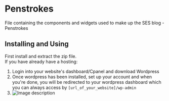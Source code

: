 # Penstrokes
File containing the components and widgets used to make up the SES blog - Penstrokes

## Installing and Using
First install and extract the zip file. <br>
If you have already have a hosting: <br>
1. Login into your website's dashboard/Cpanel and download Wordpress  <br>
2. Once wordpress has been installed, set up your account and when you're done, you will be redirected to your wordpress dashboard which you can always access by ```[url_of_your_website]/wp-admin``` <br>
3. ![Image description]()

